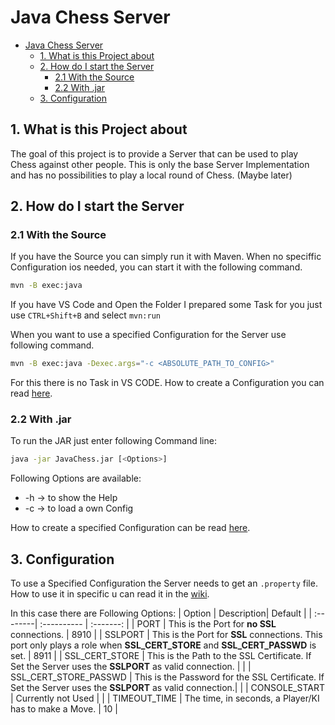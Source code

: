 # Java Chess Server

- [Java Chess Server](#java-chess-server)
  - [1. What is this Project about](#1-what-is-this-project-about)
  - [2. How do I start the Server](#2-how-do-i-start-the-server)
    - [2.1 With the Source](#21-with-the-source)
    - [2.2 With .jar](#22-with-jar)
  - [3. Configuration](#3-configuration)


## 1. What is this Project about

The goal of this project is to provide a Server that can be used to play Chess against other people. This is only the base Server Implementation and has no possibilities to play a local round of Chess. (Maybe later)

## 2. How do I start the Server

### 2.1 With the Source

If you have the Source you can simply run it with Maven. When no speciffic Configuration ios needed, you can start it with the following command.
```bash
mvn -B exec:java
```
If you have VS Code and Open the Folder I prepared some Task for you just use `CTRL+Shift+B` and select `mvn:run`

When you want to use a specified Configuration for the Server use following command.
```bash
mvn -B exec:java -Dexec.args="-c <ABSOLUTE_PATH_TO_CONFIG>"
```
For this there is no Task in VS CODE. How to create a Configuration you can read [here](#3-configuration).

### 2.2 With .jar 

To run the JAR just enter following Command line:
```bash
java -jar JavaChess.jar [<Options>]
```
Following Options are available: 
- \-h -> to show the Help
- \-c -> to load a own Config 

How to create a specified Configuration can be read [here](#3-configuration).

## 3. Configuration

To use a Specified Configuration the Server needs to get an `.property` file. How to use it in specific u can read it in the [wiki](https://de.wikipedia.org/wiki/Java-Properties-Datei). 

In this case there are Following Options:
| Option | Description| Default |
| :--------| :---------- | :-------: |
| PORT | This is the Port for **no SSL** connections. | 8910 |
| SSLPORT | This is the Port for **SSL** connections. This port only plays a role when **SSL_CERT_STORE** and **SSL_CERT_PASSWD** is set. | 8911 |
| SSL_CERT_STORE | This is the Path to the SSL Certificate. If Set the Server uses the **SSLPORT** as valid connection. | |
| SSL_CERT_STORE_PASSWD | This is the Password for the SSL Certificate. If Set the Server uses the **SSLPORT** as valid connection.| |
| CONSOLE_START | Currently not Used | |
| TIMEOUT_TIME | The time, in seconds, a Player/KI has to make a Move. | 10 |


